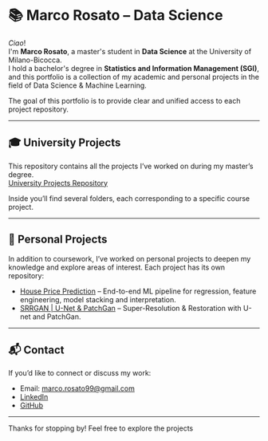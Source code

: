 # 📚 Marco Rosato – Data Science

*Ciao*!  
I'm **Marco Rosato**, a master's student in **Data Science** at the University of Milano-Bicocca.  
I hold a bachelor's degree in **Statistics and Information Management (SGI)**, and this portfolio is a collection of my academic and personal projects in the field of Data Science & Machine Learning.  

The goal of this portfolio is to provide clear and unified access to each project repository. 

---

## 🎓 University Projects
This repository contains all the projects I’ve worked on during my master’s degree.  
[University Projects Repository](https://github.com/kugogt/University_projects)  

Inside you’ll find several folders, each corresponding to a specific course project.

---

## 🚀 Personal Projects
In addition to coursework, I’ve worked on personal projects to deepen my knowledge and explore areas of interest. Each project has its own repository:

- [House Price Prediction](https://github.com/kugogt/Housing-Price-Prediction) – End-to-end ML pipeline for regression, feature engineering, model stacking and interpretation.  
- [SRRGAN | U-Net & PatchGan](https://github.com/kugogt/SRRGAN-U-Net-PatchGan/tree/main) – Super-Resolution & Restoration with U-net and PatchGan.  


---

## 📬 Contact
If you’d like to connect or discuss my work:  
- Email: marco.rosato99@gmail.com  
- [LinkedIn](https://www.linkedin.com/in/marco-rosato-39503819b/)
- [GitHub](https://github.com/kugogt) 

---

Thanks for stopping by! Feel free to explore the projects 
